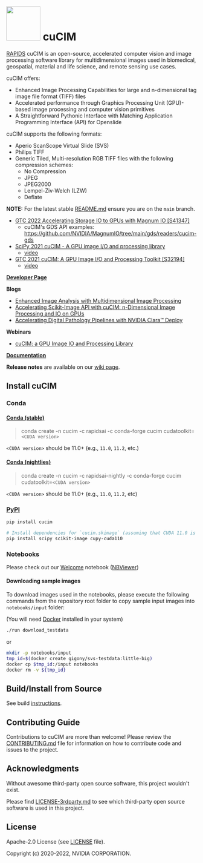 # <div align="left"><img src="https://rapids.ai/assets/images/rapids_logo.png" width="90px"/>&nbsp;cuCIM</div>

[RAPIDS](https://rapids.ai) cuCIM is an open-source, accelerated computer vision and image processing software library for multidimensional images used in biomedical, geospatial, material and life science, and remote sensing use cases.

cuCIM offers:

- Enhanced Image Processing Capabilities for large and n-dimensional tag image file format (TIFF) files
- Accelerated performance through Graphics Processing Unit (GPU)-based image processing and computer vision primitives
- A Straightforward Pythonic Interface with Matching Application Programming Interface (API) for Openslide

cuCIM supports the following formats:

- Aperio ScanScope Virtual Slide (SVS)
- Philips TIFF
- Generic Tiled, Multi-resolution RGB TIFF files with the following compression schemes:
  - No Compression
  - JPEG
  - JPEG2000
  - Lempel-Ziv-Welch (LZW)
  - Deflate

**NOTE:** For the latest stable [README.md](https://github.com/rapidsai/cucim/blob/main/README.md) ensure you are on the `main` branch.

- [GTC 2022 Accelerating Storage IO to GPUs with Magnum IO [S41347]](https://events.rainfocus.com/widget/nvidia/gtcspring2022/sessioncatalog/session/1634960000577001Etxp)
  - cuCIM's GDS API examples: <https://github.com/NVIDIA/MagnumIO/tree/main/gds/readers/cucim-gds>
- [SciPy 2021 cuCIM - A GPU image I/O and processing library](https://www.scipy2021.scipy.org/)
  - [video](https://youtu.be/G46kOOM9xbQ)
- [GTC 2021 cuCIM: A GPU Image I/O and Processing Toolkit [S32194]](https://www.nvidia.com/en-us/on-demand/search/?facet.mimetype[]=event%20session&layout=list&page=1&q=cucim&sort=date)
  - [video](https://www.nvidia.com/en-us/on-demand/session/gtcspring21-s32194/)

**[Developer Page](https://developer.nvidia.com/multidimensional-image-processing)**

**Blogs**
- [Enhanced Image Analysis with Multidimensional Image Processing](https://developer.nvidia.com/blog/enhanced-image-analysis-with-multidimensional-image-processing/)
- [Accelerating Scikit-Image API with cuCIM: n-Dimensional Image Processing and IO on GPUs](https://developer.nvidia.com/blog/cucim-rapid-n-dimensional-image-processing-and-i-o-on-gpus/)
- [Accelerating Digital Pathology Pipelines with NVIDIA Clara™ Deploy](https://developer.nvidia.com/blog/accelerating-digital-pathology-pipelines-with-nvidia-clara-deploy-2/)

**Webinars**

- [cuCIM: a GPU Image IO and Processing Library](https://www.youtube.com/watch?v=G46kOOM9xbQ)

**[Documentation](https://docs.rapids.ai/api/cucim/stable)**

**Release notes** are available on our [wiki page](https://github.com/rapidsai/cucim/wiki/Release-Notes).

## Install cuCIM

### Conda

#### [Conda (stable)](https://anaconda.org/rapidsai/cucim)

> conda create -n cucim -c rapidsai -c conda-forge cucim cudatoolkit=`<CUDA version>`

`<CUDA version>` should be 11.0+ (e.g., `11.0`, `11.2`, etc.)

#### [Conda (nightlies)](https://anaconda.org/rapidsai-nightly/cucim)

> conda create -n cucim -c rapidsai-nightly -c conda-forge cucim cudatoolkit=`<CUDA version>`

`<CUDA version>` should be 11.0+ (e.g., `11.0`, `11.2`, etc)

### [PyPI](https://pypi.org/project/cucim/)

```bash
pip install cucim

# Install dependencies for `cucim.skimage` (assuming that CUDA 11.0 is used for CuPy)
pip install scipy scikit-image cupy-cuda110
```

### Notebooks

Please check out our [Welcome](notebooks/Welcome.ipynb) notebook ([NBViewer](https://nbviewer.jupyter.org/github/rapidsai/cucim/blob/branch-23.06/notebooks/Welcome.ipynb))

#### Downloading sample images

To download images used in the notebooks, please execute the following commands from the repository root folder to copy sample input images into `notebooks/input` folder:

(You will need [Docker](https://www.docker.com/) installed in your system)

```bash
./run download_testdata
```
or

```bash
mkdir -p notebooks/input
tmp_id=$(docker create gigony/svs-testdata:little-big)
docker cp $tmp_id:/input notebooks
docker rm -v ${tmp_id}
```

## Build/Install from Source

See build [instructions](CONTRIBUTING.md#setting-up-your-build-environment).

## Contributing Guide

Contributions to cuCIM are more than welcome!
Please review the [CONTRIBUTING.md](https://github.com/rapidsai/cucim/blob/main/CONTRIBUTING.md) file for information on how to contribute code and issues to the project.

## Acknowledgments

Without awesome third-party open source software, this project wouldn't exist.

Please find [LICENSE-3rdparty.md](LICENSE-3rdparty.md) to see which third-party open source software
is used in this project.

## License

Apache-2.0 License (see [LICENSE](LICENSE) file).

Copyright (c) 2020-2022, NVIDIA CORPORATION.
